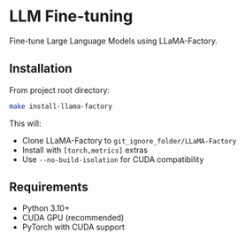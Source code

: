 # LLM Fine-tuning

Fine-tune Large Language Models using LLaMA-Factory.

## Installation

From project root directory:

```bash
make install-llama-factory
```

This will:
- Clone LLaMA-Factory to `git_ignore_folder/LLaMA-Factory`
- Install with `[torch,metrics]` extras
- Use `--no-build-isolation` for CUDA compatibility

## Requirements

- Python 3.10+
- CUDA GPU (recommended)
- PyTorch with CUDA support
